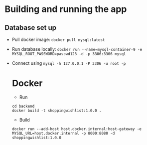 # Building and running the app
## Database set up
* Pull docker image: `docker pull mysql:latest`
* Run database locally: `docker run --name=mysql-container-9 -e MYSQL_ROOT_PASSWORD=passwd123 -d -p 3306:3306 mysql` 
* Connect using `mysql -h 127.0.0.1 -P 3306 -u root -p`

  # Docker
  * Run
  ```
  cd backend 
  docker build -t shoppingwishlist:1.0.0 .
  ```
  * Build
  ```
  docker run --add-host host.docker.internal:host-gateway -e MYSQL_URL=host.docker.internal -p 8000:8080 -d shoppingwishlist:1.0.0
  ```